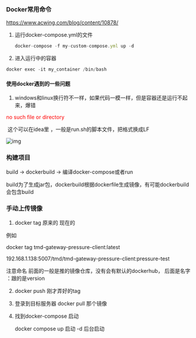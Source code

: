 ### Docker常用命令

https://www.acwing.com/blog/content/10878/

1. 运行docker-compose.yml的文件

   ```js
   docker-compose -f my-custom-compose.yml up -d
   ```

2. 进入运行中的容器

```js
docker exec -it my_container /bin/bash
```



#### 使用docker遇到的一些问题

1. windows和linux换行符不一样，如果代码一模一样，但是容器还是运行不起来，爆错

<span style="color:red;"> no such file or directory</span>

​    这个可以在idea里 ，一般是run.sh的脚本文件，把格式换成LF

![img](https://s2.loli.net/2023/10/24/HhpjkgubdSA4s15.png)





### 构建项目

build -> dockerbuild -> 编译docker-compose或者run

build为了生成jar包，dockerbuild根据dockerfile生成镜像，有可能dockerbuild会包含build





### 手动上传镜像

1. docker tag  原来的   现在的 

例如

docker tag tmd-gateway-pressure-client:latest 

192.168.1.138:5007/tmd/tmd-gateway-pressure-client:pressure-test

注意命名 前面的一般是推的镜像仓库，没有会有默认的dockerhub， 后面是名字  ：跟的是version

2. docker push 刚才弄好的tag

3. 登录到目标服务器 docker pull 那个镜像

4. 找到docker-compose 启动

   docker compose up 启动   -d 后台启动



